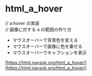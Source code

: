 # html_a_hover  


// a:hover の実装  
// 画像に対する a の範囲の作り方  

- マウスオーバーで背景色を変える  
- マウスオーバーで画像に色を乗せる  
- マウスオーバーでキャプションを表示  


[https://html.naysok.org/html_a_hover/](https://html.naysok.org/html_a_hover/)  
